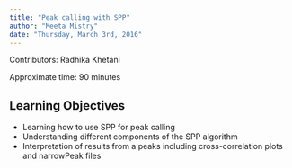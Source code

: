 ```yaml
---
title: "Peak calling with SPP"
author: "Meeta Mistry"
date: "Thursday, March 3rd, 2016"
---
```


Contributors: Radhika Khetani

Approximate time: 90 minutes

## Learning Objectives

* Learning how to use SPP for peak calling
* Understanding different components of the SPP algorithm
* Interpretation of results from a peaks including cross-correlation plots and narrowPeak files 